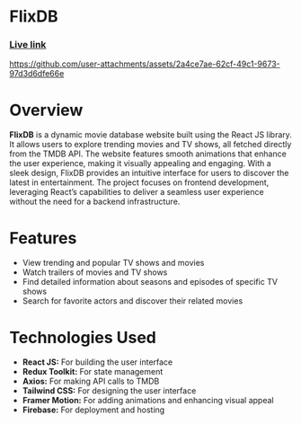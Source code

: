 # FlixDB

### <a target="_blank" href="https://flixdb-a38b3.web.app">Live link</a>
https://github.com/user-attachments/assets/2a4ce7ae-62cf-49c1-9673-97d3d6dfe66e

# Overview

**FlixDB** is a dynamic movie database website built using the React JS library. It allows users to explore trending movies and TV shows, all fetched directly from the TMDB API. The website features smooth animations that enhance the user experience, making it visually appealing and engaging. With a sleek design, FlixDB provides an intuitive interface for users to discover the latest in entertainment. The project focuses on frontend development, leveraging React’s capabilities to deliver a seamless user experience without the need for a backend infrastructure.

# Features

- View trending and popular TV shows and movies
- Watch trailers of movies and TV shows
- Find detailed information about seasons and episodes of specific TV shows
- Search for favorite actors and discover their related movies

# Technologies Used

- **React JS:** For building the user interface
- **Redux Toolkit:** For state management
- **Axios:** For making API calls to TMDB
- **Tailwind CSS:** For designing the user interface
- **Framer Motion:** For adding animations and enhancing visual appeal
- **Firebase:** For deployment and hosting

